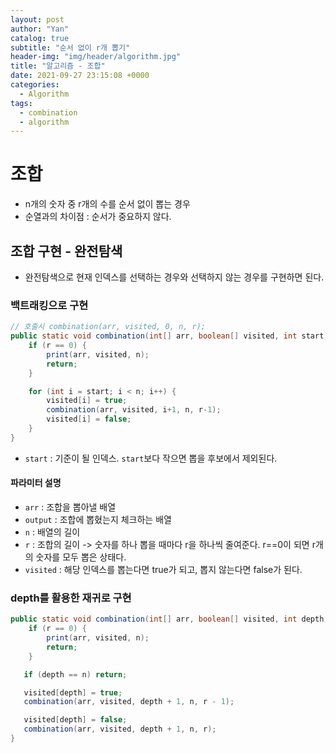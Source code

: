 ```yaml
---
layout: post
author: "Yan"
catalog: true
subtitle: "순서 없이 r개 뽑기"
header-img: "img/header/algorithm.jpg"
title: "알고리즘 - 조합"
date: 2021-09-27 23:15:08 +0000
categories:
  - Algorithm
tags:
  - combination
  - algorithm
---
```


# 조합
- n개의 숫자 중 r개의 수를 순서 없이 뽑는 경우
- 순열과의 차이점 : 순서가 중요하지 않다.

## 조합 구현 - 완전탐색
- 완전탐색으로 현재 인덱스를 선택하는 경우와 선택하지 않는 경우를 구현하면 된다.

### 백트래킹으로 구현
```java
// 호출시 combination(arr, visited, 0, n, r);
public static void combination(int[] arr, boolean[] visited, int start, int n, int r) {
    if (r == 0) {
        print(arr, visited, n);
        return;
    }

    for (int i = start; i < n; i++) {
        visited[i] = true;
        combination(arr, visited, i+1, n, r-1);
        visited[i] = false;
    }
}
```
- `start` : 기준이 될 인덱스. `start`보다 작으면 뽑을 후보에서 제외된다.

#### 파라미터 설명
- `arr` : 조합을 뽑아낼 배열
- `output` : 조합에 뽑혔는지 체크하는 배열
- `n` : 배열의 길이
- `r` : 조합의 길이 -> 숫자를 하나 뽑을 때마다 r을 하나씩 줄여준다. r==0이 되면 r개의 숫자를 모두 뽑은 상태다.
- `visited` : 해당 인덱스를 뽑는다면 true가 되고, 뽑지 않는다면 false가 된다.

### depth를 활용한 재귀로 구현
```java
public static void combination(int[] arr, boolean[] visited, int depth, int n, int r) {
    if (r == 0) {
        print(arr, visited, n);
        return;
    }

   if (depth == n) return;

   visited[depth] = true;
   combination(arr, visited, depth + 1, n, r - 1);

   visited[depth] = false;
   combination(arr, visited, depth + 1, n, r);
}
```
